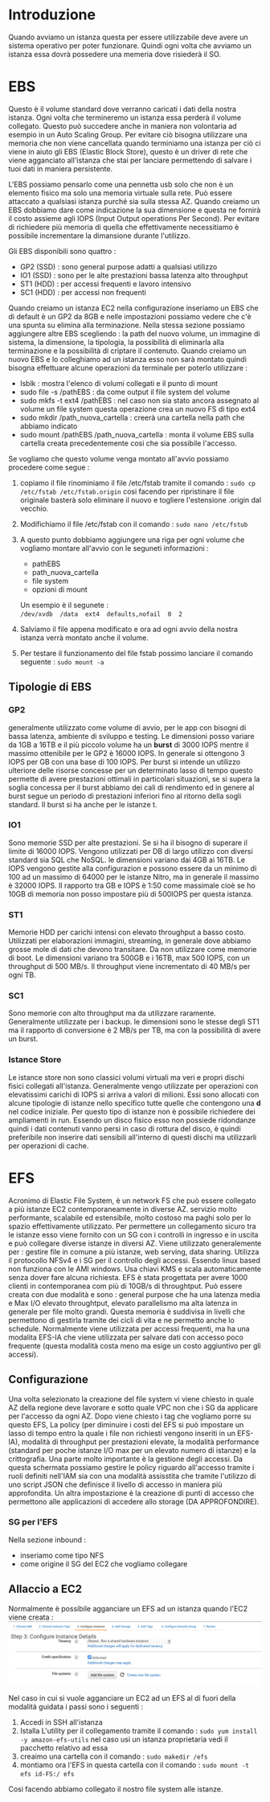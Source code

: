 # Introduzione
Quando avviamo un istanza questa per essere utilizzabile deve avere un sistema operativo per poter funzionare. Quindi ogni volta che avviamo un istanza essa dovrà possedere una memeria dove risiederà il SO.



# EBS
Questo è il volume standard dove verranno caricati i dati della nostra istanza. Ogni volta che termineremo un istanza essa perderà il volume collegato. Questo può succedere anche in maniera non volontaria ad esempio in un Auto Scaling Group. Per evitare ciò bisogna utilizzare una memoria che non viene cancellata quando terminiamo una istanza per ciò ci viene in aiuto gli EBS (Elastic Block Store), questo è un driver di rete che viene agganciato all'istanza che stai per lanciare permettendo di salvare i tuoi dati in maniera persistente.

L'EBS possiamo pensarlo come una pennetta usb solo che non è un elemento fisico ma solo una memoria virtuale sulla rete. Può essere attaccato a qualsiasi istanza purché sia sulla stessa AZ. Quando creiamo un EBS dobbiamo dare come indicazione la sua dimensione e questa ne fornirà il costo assieme agli IOPS (Input Output operations Per Second). Per evitare di richiedere più memoria di quella che effettivamente necessitiamo è possibile incrementare la dimansione durante l'utilizzo.

Gli EBS disponibili sono quattro : 
+ GP2 (SSD) : sono general purpose adatti a qualsiasi utilizzo
+ IO1 (SSD) : sono per le alte prestazioni bassa latenza alto throughput
+ ST1 (HDD) : per accessi frequenti e lavoro intensivo
+ SC1  (HDD) : per accessi non frequenti

Quando creiamo un istanza EC2 nella configurazione inseriamo un EBS che di default è un GP2 da 8GB e nelle impostazioni possiamo vedere che c'è una spunta su elimina alla terminazione. Nella stessa sezione possiamo aggiungere altre EBS scegliendo : la path del nuovo volume, un immagine di sistema, la dimensione, la tipologia, la possibilità di eliminarla alla terminazione e la possibilità di criptare il contenuto. Quando creiamo un nuovo EBS e lo colleghiamo ad un istanza esso non sarà montato quindi bisogna effettuare alcune operazioni da terminale per poterlo utilizzare : 
+ lsblk : mostra l'elenco di volumi collegati e il punto di mount
+ sudo file -s /pathEBS : da come output il file system del volume
+ sudo mkfs -t ext4 /pathEBS : nel caso non sia stato ancora assegnato al volume un file system questa operazione crea un nuovo FS di tipo ext4
+ sudo mkdir /path_nuova_cartella : creerà una cartella nella path che abbiamo indicato
+ sudo mount /pathEBS  /path_nuova_cartella : monta il volume EBS sulla cartella creata precedentemente cosi che sia possibile l'accesso.

Se vogliamo che questo volume venga montato all'avvio possiamo procedere come segue : 
1. copiamo il file rinominiamo il file /etc/fstab tramite il comando : `sudo cp /etc/fstab /etc/fstab.origin` cosi facendo per ripristinare il file originale basterà solo eliminare il nuovo e togliere l'estensione .origin dal vecchio.
1. Modifichiamo il file /etc/fstab con il comando : `sudo nano /etc/fstub`
1. A questo punto dobbiamo aggiungere una riga per ogni volume che vogliamo montare all'avvio con le seguneti informazioni : 
    + pathEBS 
    + path_nuova_cartella
    + file system 
    + opzioni di mount 

    Un esempio è il segunete :  
    `/dev/xvdb  /data  ext4  defaults,nofail  0  2`
1. Salviamo il file appena modificato e ora ad ogni avvio della nostra istanza verrà montato anche il volume.
1. Per testare il funzionamento del file fstab possimo lanciare il comando seguente : `sudo mount -a`

## Tipologie di EBS

### GP2
generalmente utilizzato come volume di avvio, per le app con bisogni di bassa latenza, ambiente di sviluppo e testing. Le dimensioni posso variare da 1GB a 16TB e il più piccolo volume ha un **burst** di 3000 IOPS mentre il massimo ottenibile per le GP2 è 16000 IOPS. In generale si ottengono 3 IOPS per GB con una base di 100 IOPS. Per burst si intende un utilizzo ulteriore delle risorse concesse per un determinato lasso di tempo questo permette di avere prestazioni ottimali in particolari situazioni, se si supera la soglia concessa per il burst abbiamo dei cali di rendimento ed in genere al burst segue un periodo di prestazioni inferiori fino al ritorno della sogli standard. Il burst si ha anche per le istanze t.

### IO1
Sono memorie SSD per alte prestazioni. Se si ha il bisogno di superare il limite di 16000 IOPS. Vengono utilizzati per DB di largo utilizzo con diversi standard sia SQL che NoSQL. le dimensioni variano dai 4GB ai 16TB. Le IOPS vengono gestite alla configurazion e  possono essere da un minimo di 100 ad un massimo di 64000 per le istanze Nitro, ma in generale il massimo è 32000 IOPS. Il rapporto tra GB e IOPS è 1:50 come massimale cioè se ho 10GB di memoria non posso impostare più di 500IOPS per questa istanza.

### ST1
Memorie HDD per carichi intensi con elevato throughput a basso costo. Utilizzati per elaborazioni immagini, streaming, in generale dove abbiamo grosse mole di dati che devono transitare. Da non utilizzare come memorie di boot. Le dimensioni variano tra 500GB e i 16TB, max 500 IOPS, con un throughput di 500 MB/s. Il throughput viene incrementato di 40 MB/s per ogni TB.

### SC1
Sono memorie con alto throughput ma da utilizzare raramente. Generalmente utilizzate per i backup. le dimensioni sono le stesse degli ST1 ma il rapporto di conversione è 2 MB/s per TB, ma con la possibilità di avere un burst.

### Istance Store
Le istance store non sono classici volumi virtuali ma veri e propri dischi fisici collegati all'istanza. Generalmente vengo utilizzate per operazioni con elevatissimi carichi di IOPS si arriva a valori di milioni. Essi sono allocati con alcune tipologie di istanze nello specifico tutte quelle che contengono una **d** nel codice iniziale. Per questo tipo di istanze non è possibile richiedere dei ampliamenti in run. Essendo un disco fisico esso non possiede ridondanze quindi i dati contenuti vanno persi in caso di rottura del disco, è quindi preferibile non inserire dati sensibili all'interno di questi dischi ma utilizzarli per operazioni di cache.


# EFS
Acronimo di Elastic File System, è un network FS che può essere collegato a più istanze EC2 contemporaneamente in diverse AZ. servizio molto performante, scalabile ed estensibile, molto costoso ma paghi solo per lo spazio effettivamente utilizzato. Per permettere un collegamento sicuro tra le istanze esso viene fornito con un SG con i controlli in ingresso e in uscita e può collegare diverse istanze in diversi AZ.
Viene utilizzato generalemente per : gestire file in comune a più istanze, web serving, data sharing.
Utilizza il protocollo NFSv4 e i SG per il controllo degli accessi. Essendo linux based non funziona con le AMI windows. Usa chiavi KMS e scala automaticamente senza dover fare alcuna richiesta.
EFS è stata progettata per avere 1000 clienti in contemporanea com più di 10GB/s di throughtput. Può essere creata con due modalità e sono : general purpose che ha una latenza media e Max I/O elevato throughtput, elevato parallelismo ma alta latenza in generale per file molto grandi. Questa memoria è suddivisa in livelli che permettono di gestirla tramite dei cicli di vita e ne permetto anche lo schedule. Normalmente viene utilizzata per accessi frequenti, ma ha una modalita EFS-IA che viene utilizzata per salvare dati con accesso poco frequente (questa modalità costa meno ma esige un costo aggiuntivo per gli accessi).

## Configurazione 
Una volta selezionato la creazione del file system vi viene chiesto in quale AZ della regione deve lavorare e sotto quale VPC non che i SG da applicare per l'accesso da ogni AZ. Dopo viene chiesto i tag che vogliamo porre su questo EFS, La policy (per diminuire i costi del EFS si può impostare un lasso di tempo entro la quale i file non richiesti vengono inseriti in un EFS-IA), modalità di throughput per prestazioni elevate, la modalità performance (standard per poche istanze I/O max per un elevato numero di istanze) e la crittografia.
Una parte molto importante è la gestione degli accessi. Da questa schermata possiamo gestire le policy riguardo all'accesso tramite i ruoli definiti nell'IAM sia con una modalità assisstita che tramite l'utilizzo di uno script JSON che definisce il livello di accesso in maniera più approfondita. Un altra impostazione è la creazione di punti di accesso che permettono alle applicazioni di accedere allo storage (DA APPROFONDIRE).

### SG per l'EFS
Nella sezione inbound : 
+ inseriamo come tipo NFS
+ come origine il SG del EC2 che vogliamo collegare 


## Allaccio a EC2
Normalmente è possibile agganciare un EFS ad un istanza quando l'EC2 viene creata :  
![](../immagini/aggancioEFSEC2.png)  

Nel caso in cui si vuole agganciare un EC2 ad un EFS al di fuori della modalità guidata i passi sono i seguenti :  
1. Accedi in SSH all'istanza
1. Istalla L'utility per il collegamento tramite il comando : `sudo yum install -y amazon-efs-utils` nel caso usi un istanza proprietaria vedi il pacchetto relativo ad essa
1. creaimo una cartella con il comando : `sudo makedir /efs`
1. montiamo ora l'EFS in questa cartella con il comando : `sudo mount -t efs id-FS:/ efs`

Cosi facendo abbiamo collegato il nostro file system alle istanze.